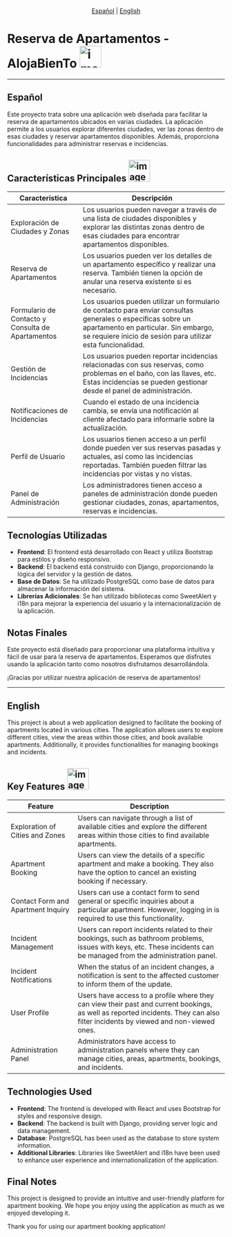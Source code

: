 <div align="center">
    <a href="#español">Español</a> |
    <a href="#english">English</a>
</div>

# Reserva de Apartamentos - AlojaBienTo <img src="https://github.com/albertogomezz/MODUL-PROJECTE_AlojaBienTo/assets/128723669/74b207e4-1470-463d-9839-7498062f6085" alt="imagen" width="50">

---

## Español

Este proyecto trata sobre una aplicación web diseñada para facilitar la reserva de apartamentos ubicados en varias ciudades. La aplicación permite a los usuarios explorar diferentes ciudades, ver las zonas dentro de esas ciudades y reservar apartamentos disponibles. Además, proporciona funcionalidades para administrar reservas e incidencias.

## Características Principales <img src="https://github.com/albertogomezz/MODUL-PROJECTE_AlojaBienTo/assets/128723669/2dae07a8-c395-4608-901b-2d83d5d016f0" alt="imagen" width="50">

| Característica                                             | Descripción                                                                                                                                                                                                                                               |
|------------------------------------------------------------|-----------------------------------------------------------------------------------------------------------------------------------------------------------------------------------------------------------------------------------------------------------|
| Exploración de Ciudades y Zonas                             | Los usuarios pueden navegar a través de una lista de ciudades disponibles y explorar las distintas zonas dentro de esas ciudades para encontrar apartamentos disponibles.                                                                              |
| Reserva de Apartamentos                                     | Los usuarios pueden ver los detalles de un apartamento específico y realizar una reserva. También tienen la opción de anular una reserva existente si es necesario.                                                                                    |
| Formulario de Contacto y Consulta de Apartamentos           | Los usuarios pueden utilizar un formulario de contacto para enviar consultas generales o específicas sobre un apartamento en particular. Sin embargo, se requiere inicio de sesión para utilizar esta funcionalidad.                                   |
| Gestión de Incidencias                                      | Los usuarios pueden reportar incidencias relacionadas con sus reservas, como problemas en el baño, con las llaves, etc. Estas incidencias se pueden gestionar desde el panel de administración.                                                             |
| Notificaciones de Incidencias                               | Cuando el estado de una incidencia cambia, se envía una notificación al cliente afectado para informarle sobre la actualización.                                                                                                                        |
| Perfil de Usuario                                           | Los usuarios tienen acceso a un perfil donde pueden ver sus reservas pasadas y actuales, así como las incidencias reportadas. También pueden filtrar las incidencias por vistas y no vistas.                                                         |
| Panel de Administración                                     | Los administradores tienen acceso a paneles de administración donde pueden gestionar ciudades, zonas, apartamentos, reservas e incidencias.                                                                                                             |

## Tecnologías Utilizadas

- **Frontend**: El frontend está desarrollado con React y utiliza Bootstrap para estilos y diseño responsivo.
- **Backend**: El backend está construido con Django, proporcionando la lógica del servidor y la gestión de datos.
- **Base de Datos**: Se ha utilizado PostgreSQL como base de datos para almacenar la información del sistema.
- **Librerías Adicionales**: Se han utilizado bibliotecas como SweetAlert y i18n para mejorar la experiencia del usuario y la internacionalización de la aplicación.

## Notas Finales

Este proyecto está diseñado para proporcionar una plataforma intuitiva y fácil de usar para la reserva de apartamentos. Esperamos que disfrutes usando la aplicación tanto como nosotros disfrutamos desarrollándola.

¡Gracias por utilizar nuestra aplicación de reserva de apartamentos!

---

## English

This project is about a web application designed to facilitate the booking of apartments located in various cities. The application allows users to explore different cities, view the areas within those cities, and book available apartments. Additionally, it provides functionalities for managing bookings and incidents.

## Key Features <img src="https://github.com/albertogomezz/MODUL-PROJECTE_AlojaBienTo/assets/128723669/2dae07a8-c395-4608-901b-2d83d5d016f0" alt="imagen" width="50">

| Feature                                                    | Description                                                                                                                                                                                                                                               |
|------------------------------------------------------------|-----------------------------------------------------------------------------------------------------------------------------------------------------------------------------------------------------------------------------------------------------------|
| Exploration of Cities and Zones                             | Users can navigate through a list of available cities and explore the different areas within those cities to find available apartments.                                                                                                                |
| Apartment Booking                                           | Users can view the details of a specific apartment and make a booking. They also have the option to cancel an existing booking if necessary.                                                                                                            |
| Contact Form and Apartment Inquiry                          | Users can use a contact form to send general or specific inquiries about a particular apartment. However, logging in is required to use this functionality.                                                                                             |
| Incident Management                                         | Users can report incidents related to their bookings, such as bathroom problems, issues with keys, etc. These incidents can be managed from the administration panel.                                                                                   |
| Incident Notifications                                      | When the status of an incident changes, a notification is sent to the affected customer to inform them of the update.                                                                                                                                     |
| User Profile                                                | Users have access to a profile where they can view their past and current bookings, as well as reported incidents. They can also filter incidents by viewed and non-viewed ones.                                                                      |
| Administration Panel                                        | Administrators have access to administration panels where they can manage cities, areas, apartments, bookings, and incidents.                                                                                                                          |

## Technologies Used

- **Frontend**: The frontend is developed with React and uses Bootstrap for styles and responsive design.
- **Backend**: The backend is built with Django, providing server logic and data management.
- **Database**: PostgreSQL has been used as the database to store system information.
- **Additional Libraries**: Libraries like SweetAlert and i18n have been used to enhance user experience and internationalization of the application.

## Final Notes

This project is designed to provide an intuitive and user-friendly platform for apartment booking. We hope you enjoy using the application as much as we enjoyed developing it.

Thank you for using our apartment booking application!
